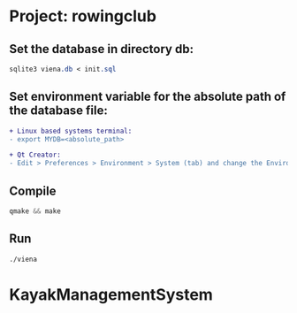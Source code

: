 # Project: rowingclub

## Set the database in directory db:

```css
sqlite3 viena.db < init.sql
```

## Set environment variable for the absolute path of the database file:

```diff
+ Linux based systems terminal:
- export MYDB=<absolute_path>

+ Qt Creator:
- Edit > Preferences > Environment > System (tab) and change the Environment by adding MYDB=<absolute_path> line
```

## Compile

```css
qmake && make
```

## Run

```css
./viena
```
# KayakManagementSystem
